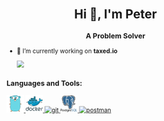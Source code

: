 <h1 align="center">Hi 👋, I'm Peter</h1>
<h3 align="center">A Problem Solver</h3>

- 🔭 I’m currently working on **taxed.io**

  <a href="https://www.linkedin.com/in/peter-donald-79938b9a/">
    <img
        src="https://img.shields.io/badge/LinkedIn-0077B5?style=for-the-badge&logo=linkedin&logoColor=white" />
            </a>         

<h3 align="left">Languages and Tools:</h3>
<p align="left">
  <a href="https://golang.org" target="_blank" rel="noreferrer">
        <img
            src="https://raw.githubusercontent.com/devicons/devicon/master/icons/go/go-original.svg"
            alt="go" width="40" height="40" /> </a><a href="https://azure.microsoft.com/en-in/" target="_blank" rel="noreferrer">
        <img
            src="https://raw.githubusercontent.com/devicons/devicon/master/icons/docker/docker-original-wordmark.svg"
            alt="docker" width="40" height="40" /> </a> <a href="https://flask.palletsprojects.com/" target="_blank" rel="noreferrer">
        <img src="https://www.vectorlogo.zone/logos/git-scm/git-scm-icon.svg" alt="git" width="40"
            height="40" /> </a>  <a href="https://www.mongodb.com/" target="_blank" rel="noreferrer">
        <img
            src="https://raw.githubusercontent.com/devicons/devicon/master/icons/postgresql/postgresql-original-wordmark.svg"
            alt="postgresql" width="40" height="40" /> </a> <a href="https://postman.com" target="_blank" rel="noreferrer">
        <img src="https://www.vectorlogo.zone/logos/getpostman/getpostman-icon.svg" alt="postman"
            width="40" height="40" /> </a> <a href="https://www.python.org" target="_blank" rel="noreferrer">
<br>            
</p>
